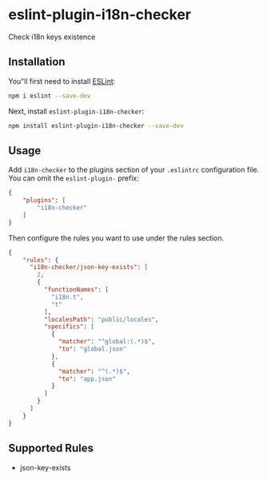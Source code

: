 # eslint-plugin-i18n-checker

Check i18n keys existence

## Installation

You"ll first need to install [ESLint](https://eslint.org/):

```sh
npm i eslint --save-dev
```

Next, install `eslint-plugin-i18n-checker`:

```sh
npm install eslint-plugin-i18n-checker --save-dev
```

## Usage

Add `i18n-checker` to the plugins section of your `.eslintrc` configuration file. You can omit the `eslint-plugin-` prefix:

```json
{
    "plugins": [
        "i18n-checker"
    ]
}
```


Then configure the rules you want to use under the rules section.

```json
{
    "rules": {
      "i18n-checker/json-key-exists": [
        2,
        {
          "functionNames": [
            "i18n.t",
            "t"
          ],
          "localesPath": "public/locales",
          "specifics": [
            {
              "matcher": "^global:(.*)$",
              "to": "global.json"
            },
            {
              "matcher": "^(.*)$",
              "to": "app.json"
            }
          ]
        }
      ]
    }
}
```

## Supported Rules

* json-key-exists
